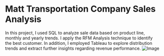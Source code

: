 # Matt Transportation Company Sales Analysis
In this project, I used SQL to analyze sale data based on product line, monthly and yearly trends. I apply the RFM Analysis technique to identify the best customer. In addition, I employed Tableau to explore distribution trends and extract further insights regarding revenue performance.
![Image](transportation.jpeg)
